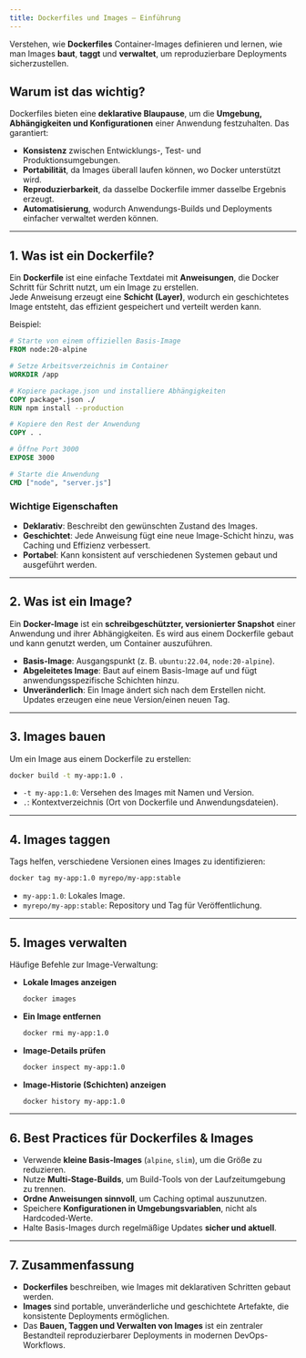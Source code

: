 ```yaml
---
title: Dockerfiles und Images – Einführung
---
```


Verstehen, wie **Dockerfiles** Container-Images definieren und lernen, wie man Images **baut**, **taggt** und **verwaltet**, um reproduzierbare Deployments sicherzustellen.

## Warum ist das wichtig?

Dockerfiles bieten eine **deklarative Blaupause**, um die **Umgebung, Abhängigkeiten und Konfigurationen** einer Anwendung festzuhalten. Das garantiert:

- **Konsistenz** zwischen Entwicklungs-, Test- und Produktionsumgebungen.  
- **Portabilität**, da Images überall laufen können, wo Docker unterstützt wird.  
- **Reproduzierbarkeit**, da dasselbe Dockerfile immer dasselbe Ergebnis erzeugt.  
- **Automatisierung**, wodurch Anwendungs-Builds und Deployments einfacher verwaltet werden können.  

---

## 1. Was ist ein Dockerfile?

Ein **Dockerfile** ist eine einfache Textdatei mit **Anweisungen**, die Docker Schritt für Schritt nutzt, um ein Image zu erstellen.  
Jede Anweisung erzeugt eine **Schicht (Layer)**, wodurch ein geschichtetes Image entsteht, das effizient gespeichert und verteilt werden kann.

Beispiel:

```dockerfile
# Starte von einem offiziellen Basis-Image
FROM node:20-alpine

# Setze Arbeitsverzeichnis im Container
WORKDIR /app

# Kopiere package.json und installiere Abhängigkeiten
COPY package*.json ./
RUN npm install --production

# Kopiere den Rest der Anwendung
COPY . .

# Öffne Port 3000
EXPOSE 3000

# Starte die Anwendung
CMD ["node", "server.js"]
```

### Wichtige Eigenschaften

* **Deklarativ**: Beschreibt den gewünschten Zustand des Images.
* **Geschichtet**: Jede Anweisung fügt eine neue Image-Schicht hinzu, was Caching und Effizienz verbessert.
* **Portabel**: Kann konsistent auf verschiedenen Systemen gebaut und ausgeführt werden.

---

## 2. Was ist ein Image?

Ein **Docker-Image** ist ein **schreibgeschützter, versionierter Snapshot** einer Anwendung und ihrer Abhängigkeiten.
Es wird aus einem Dockerfile gebaut und kann genutzt werden, um Container auszuführen.

* **Basis-Image**: Ausgangspunkt (z. B. `ubuntu:22.04`, `node:20-alpine`).
* **Abgeleitetes Image**: Baut auf einem Basis-Image auf und fügt anwendungsspezifische Schichten hinzu.
* **Unveränderlich**: Ein Image ändert sich nach dem Erstellen nicht. Updates erzeugen eine neue Version/einen neuen Tag.

---

## 3. Images bauen

Um ein Image aus einem Dockerfile zu erstellen:

```bash
docker build -t my-app:1.0 .
```

* `-t my-app:1.0`: Versehen des Images mit Namen und Version.
* `.`: Kontextverzeichnis (Ort von Dockerfile und Anwendungsdateien).

---

## 4. Images taggen

Tags helfen, verschiedene Versionen eines Images zu identifizieren:

```bash
docker tag my-app:1.0 myrepo/my-app:stable
```

* `my-app:1.0`: Lokales Image.
* `myrepo/my-app:stable`: Repository und Tag für Veröffentlichung.

---

## 5. Images verwalten

Häufige Befehle zur Image-Verwaltung:

* **Lokale Images anzeigen**

  ```bash
  docker images
  ```

* **Ein Image entfernen**

  ```bash
  docker rmi my-app:1.0
  ```

* **Image-Details prüfen**

  ```bash
  docker inspect my-app:1.0
  ```

* **Image-Historie (Schichten) anzeigen**

  ```bash
  docker history my-app:1.0
  ```

---

## 6. Best Practices für Dockerfiles & Images

* Verwende **kleine Basis-Images** (`alpine`, `slim`), um die Größe zu reduzieren.
* Nutze **Multi-Stage-Builds**, um Build-Tools von der Laufzeitumgebung zu trennen.
* **Ordne Anweisungen sinnvoll**, um Caching optimal auszunutzen.
* Speichere **Konfigurationen in Umgebungsvariablen**, nicht als Hardcoded-Werte.
* Halte Basis-Images durch regelmäßige Updates **sicher und aktuell**.

---

## 7. Zusammenfassung

* **Dockerfiles** beschreiben, wie Images mit deklarativen Schritten gebaut werden.
* **Images** sind portable, unveränderliche und geschichtete Artefakte, die konsistente Deployments ermöglichen.
* Das **Bauen, Taggen und Verwalten von Images** ist ein zentraler Bestandteil reproduzierbarer Deployments in modernen DevOps-Workflows.
